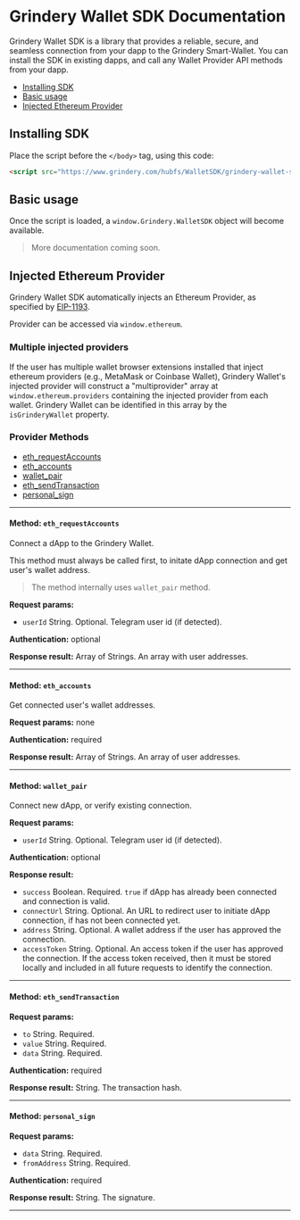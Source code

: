 # Grindery Wallet SDK Documentation

Grindery Wallet SDK is a library that provides a reliable, secure, and seamless connection from your dapp to the Grindery Smart-Wallet. You can install the SDK in existing dapps, and call any Wallet Provider API methods from your dapp.

- [Installing SDK](#installing-sdk)
- [Basic usage](#basic-usage)
- [Injected Ethereum Provider](#injected-ethereum-provider)

## Installing SDK

Place the script before the `</body>` tag, using this code:

```html
<script src="https://www.grindery.com/hubfs/WalletSDK/grindery-wallet-sdk.umd.production.min.js"></script>
```

## Basic usage

Once the script is loaded, a `window.Grindery.WalletSDK` object will become available.

> More documentation coming soon.

## Injected Ethereum Provider

Grindery Wallet SDK automatically injects an Ethereum Provider, as specified by [EIP-1193](https://eips.ethereum.org/EIPS/eip-1193).

Provider can be accessed via `window.ethereum`.

### Multiple injected providers

If the user has multiple wallet browser extensions installed that inject ethereum providers (e.g., MetaMask or Coinbase Wallet), Grindery Wallet's injected provider will construct a "multiprovider" array at `window.ethereum.providers` containing the injected provider from each wallet. Grindery Wallet can be identified in this array by the `isGrinderyWallet` property.

### Provider Methods

- [eth_requestAccounts](#method_eth_requestAccounts)
- [eth_accounts](#method_eth_accounts)
- [wallet_pair](#method_wallet_pair)
- [eth_sendTransaction](#method_eth_sendTransaction)
- [personal_sign](#method_personal_sign)

---

#### Method: <a id="method_eth_requestAccounts">`eth_requestAccounts`</a>

Connect a dApp to the Grindery Wallet.

This method must always be called first, to initate dApp connection and get user's wallet address.

> The method internally uses `wallet_pair` method.

**Request params:**

- `userId` String. Optional. Telegram user id (if detected).

**Authentication:** optional

**Response result:** Array of Strings. An array with user addresses.

---

#### Method: <a id="method_eth_accounts">`eth_accounts`</a>

Get connected user's wallet addresses.

**Request params:** none

**Authentication:** required

**Response result:** Array of Strings. An array of user addresses.

---

#### Method: <a id="method_wallet_pair">`wallet_pair`</a>

Connect new dApp, or verify existing connection.

**Request params:**

- `userId` String. Optional. Telegram user id (if detected).

**Authentication:** optional

**Response result:**

- `success` Boolean. Required. `true` if dApp has already been connected and connection is valid.
- `connectUrl` String. Optional. An URL to redirect user to initiate dApp connection, if has not been connected yet.
- `address` String. Optional. A wallet address if the user has approved the connection.
- `accessToken` String. Optional. An access token if the user has approved the connection. If the access token received, then it must be stored locally and included in all future requests to identify the connection.

---

#### Method: <a id="method_eth_sendTransaction">`eth_sendTransaction`</a>

**Request params:**

- `to` String. Required.
- `value` String. Required.
- `data` String. Required.

**Authentication:** required

**Response result:** String. The transaction hash.

---

#### Method: <a id="method_personal_sign">`personal_sign`</a>

**Request params:**

- `data` String. Required.
- `fromAddress` String. Required.

**Authentication:** required

**Response result:** String. The signature.

---
